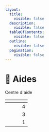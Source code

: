 ```yaml
---
layout:
  title:
    visible: false
  description:
    visible: false
  tableOfContents:
    visible: false
  outline:
    visible: false
  pagination:
    visible: false
---
```


# 📕 Aides

Centre d'aide&#x20;

<table data-view="cards" data-full-width="true"><thead><tr><th></th><th></th><th></th><th data-type="rating" data-max="5"></th></tr></thead><tbody><tr><td></td><td></td><td></td><td>4</td></tr><tr><td></td><td></td><td></td><td>3</td></tr><tr><td></td><td></td><td></td><td>1</td></tr></tbody></table>
